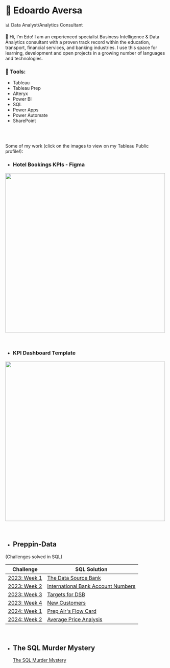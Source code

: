 # 🥁 Edoardo Aversa 

📊 Data Analyst/Analytics Consultant

👋 Hi, I’m Edo! I am an experienced specialist Business Intelligence & Data Analytics consultant with a proven track record within
the education, transport, financial services, and banking industries. I use this space for learning, development and open projects in a growing number of languages and technologies.


### 🧰 Tools:
- Tableau
- Tableau Prep
- Alteryx
- Power BI
- SQL
- Power Apps
- Power Automate
- SharePoint <br />
 <br />
 <br />


Some of my work (click on the images to view on my Tableau Public profile!):
 <br />

- ### Hotel Bookings KPIs - Figma

[<img src="https://public.tableau.com/static/images/Ho/HotelBookingsAnalysis_17062193474720/Overview/4_3.png" width="500">](https://public.tableau.com/app/profile/edoardo.aversa/viz/HotelBookingsAnalysis_17062193474720/Overview)  

 <br />
 
- ### KPI Dashboard Template
[<img src="https://public.tableau.com/static/images/KP/KPIDashboardTemplate_16674927517570/KPIOverview/4_3.png" width="500">](https://public.tableau.com/app/profile/edoardo.aversa/viz/KPIDashboardTemplate_16674927517570/KPIOverview)

 <br />

- ## Preppin-Data
(Challenges solved in SQL)

| Challenge | SQL Solution |
|-----------|----------|
| [2023: Week 1](https://preppindata.blogspot.com/2023/01/2023-week-1-data-source-bank.html) | [The Data Source Bank](https://github.com/Edo-Av/Preppin-Data/blob/main/2023%3A%20Week%201%20%7C%20The%20Data%20Source%20Bank.sql)
| [2023: Week 2](https://preppindata.blogspot.com/2023/01/2023-week-2-international-bank-account.html) | [International Bank Account Numbers](https://github.com/Edo-Av/Preppin-Data/blob/main/2023%3A%20Week%202%20%7C%20International%20Bank%20Account%20Numbers.sql) |
| [2023: Week 3](https://preppindata.blogspot.com/2023/01/2023-week-3-targets-for-dsb.html) | [Targets for DSB](https://github.com/Edo-Av/Preppin-Data/blob/main/2023%3A%20Week%203%20%7C%20Targets%20for%20DSB.sql) |
| [2023: Week 4](https://preppindata.blogspot.com/2023/01/2023-week-4-new-customers.html) | [New Customers](https://github.com/Edo-Av/Preppin-Data/blob/main/2023%3A%20Week%204%20%7C%20New%20Customers.sql) |
| [2024: Week 1](https://preppindata.blogspot.com/2024/01/2024-week-1-prep-airs-flow-card.html) | [Prep Air's Flow Card](https://github.com/Edo-Av/Preppin-Data/blob/main/2024:%20Week%201%20%7C%20Prep%20Air's%20Flow%20Card.sql) |
| [2024: Week 2](https://preppindata.blogspot.com/2024/01/2024-week-2-average-price-analysis.html) | [Average Price Analysis](https://github.com/Edo-Av/Preppin-Data/blob/main/2024%3A%20Week%202%20%7C%20Average%20Price%20Analysis.sql) |



 <br />

- ## The SQL Murder Mystery
  [The SQL Murder Mystery](https://github.com/Edo-Av/The-SQL-Murder-Mystery/blob/main/The%20SQL%20Murder%20Mystery%20%7C%20Query.sql)



<!---
Edo-Av/Edo-Av is a ✨ special ✨ repository because its `README.md` (this file) appears on your GitHub profile.
You can click the Preview link to take a look at your changes.
--->
